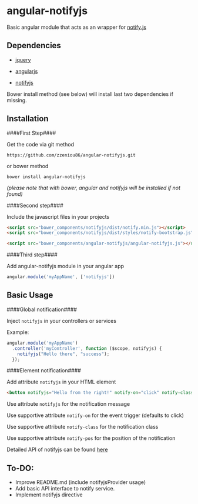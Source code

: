 angular-notifyjs
================

Basic angular module that acts as an wrapper for [notify.js](https://github.com/jpillora/notifyjs)


Dependencies
----------------
*   [jquery](http://jquery.com/)

*   [angularjs](http://angularjs.org/)

*   [notifyjs](https://github.com/jpillora/notifyjs)

Bower install method (see below) will install last two dependencies if missing.


Installation
----------------

####First Step####

Get the code via git method

    https://github.com/zzeniou86/angular-notifyjs.git
    
or bower method

    bower install angular-notifyjs

_(please note that with bower, angular and notifyjs will be installed if not found)_

####Second step####

Include the javascript files in your projects

```html
<script src="bower_components/notifyjs/dist/notify.min.js"></script>
<script src="bower_components/notifyjs/dist/styles/notify-bootstrap.js"></script>
```

```html
<script src="bower_components/angular-notifyjs/angular-notifyjs.js"></script>
```

####Third step####

Add angular-notifyjs module in your angular app

```javascript
angular.module('myAppName', ['notifyjs'])
```

Basic Usage
----------------

####Global notification####

Inject `notifyjs` in your controllers or services

Example:
```javascript
angular.module('myAppName')
  .controller('myController', function ($scope, notifyjs) {
    notifyjs("Hello there", "success");
  });
```

####Element notification####

Add attribute `notifyjs` in your HTML element

```html
<button notifyjs="Hello from the right!" notify-on="click" notify-class="success" notify-pos="right" type="button">Example/button>
```

Use attribute `notifyjs` for the notification message

Use supportive attribute `notify-on` for the event trigger (defaults to click)

Use supportive attribute `notify-class` for the notification class

Use supportive attribute `notify-pos` for the position of the notification 

Detailed API of notifyjs can be found [here](http://notifyjs.com/)

To-DO:
--------------

*   Improve README.md (include notifyjsProvider usage)
*   Add basic API interface to notify service.
*   Implement notifyjs directive
